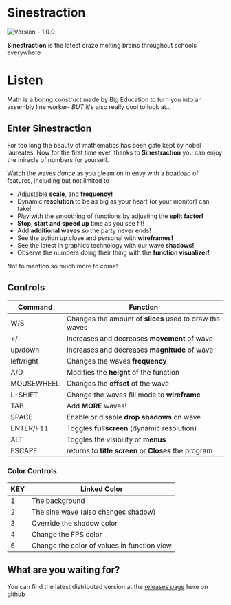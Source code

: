# Sinestraction
![Version - 1.0.0](https://img.shields.io/badge/Version-1.0.0-9F2B68?style=for-the-badge)

**Sinestraction** is the latest craze melting brains throughout schools everywhere

# Listen
Math is a boring construct made by Big Education to turn you into an assembly line worker- *BUT* it's also really cool to look at...

## Enter Sinestraction

For too long the beauty of mathematics has been gate kept by nobel laureates. Now for the first time ever, thanks to **Sinestraction** you can enjoy the miracle of numbers for yourself.

Watch the waves *dance* as you gleam on in envy with a boatload of features, including but not limited to

 - Adjustable **scale**, and **frequency!**
 - Dynamic **resolution** to be as big as your heart (or your monitor) can take!
 - Play with the smoothing of functions by adjusting the **split factor!**
 - **Stop, start and speed up** time as you see fit!
 - Add **additional waves** so the party never ends!
 - See the action up close and personal with **wireframes!**
 - See the latest in graphics technology with our wave **shadows!**
 - Observe the numbers doing their thing with the **function visualizer!**

 Not to mention so much more to come!

## Controls
|Command|Function|
|--|--|
|W/S| Changes the amount of **slices** used to draw the waves
|+/-| Increases and decreases **movement** of wave|
| up/down | Increases and decreases **magnitude** of wave|
|left/right| Changes the waves **frequency**|
|A/D| Modifies the **height** of the function|
|MOUSEWHEEL| Changes the **offset** of the wave |
|L-SHIFT| Change the waves fill mode to **wireframe**|
|TAB| Add **MORE** waves!
|SPACE| Enable or disable **drop shadows** on wave|
|ENTER/F11| Toggles **fullscreen** (dynamic resolution)|
|ALT| Toggles the visibility of **menus**|
|ESCAPE| returns to **title screen** or **Closes** the program|

### Color Controls
|KEY|Linked Color|
|--|--|
|1| The background |
|2| The sine wave (also changes shadow)|
|3| Override the shadow color |
|4| Change the FPS color |
|6| Change the color of values in function view |

## What are you waiting for?

You can find the latest distributed version at the [releases page](https://github.com/Puzzelism/sinestraction/releases) here on github
